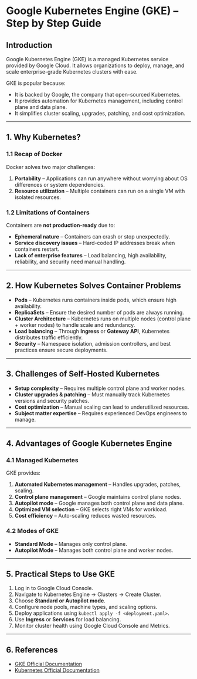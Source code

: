 # Google Kubernetes Engine (GKE) – Step by Step Guide

## Introduction
Google Kubernetes Engine (GKE) is a managed Kubernetes service provided by Google Cloud. It allows organizations to deploy, manage, and scale enterprise-grade Kubernetes clusters with ease.

GKE is popular because:
- It is backed by Google, the company that open-sourced Kubernetes.
- It provides automation for Kubernetes management, including control plane and data plane.
- It simplifies cluster scaling, upgrades, patching, and cost optimization.

---

## 1. Why Kubernetes?
### 1.1 Recap of Docker
Docker solves two major challenges:
1. **Portability** – Applications can run anywhere without worrying about OS differences or system dependencies.
2. **Resource utilization** – Multiple containers can run on a single VM with isolated resources.

### 1.2 Limitations of Containers
Containers are **not production-ready** due to:
- **Ephemeral nature** – Containers can crash or stop unexpectedly.
- **Service discovery issues** – Hard-coded IP addresses break when containers restart.
- **Lack of enterprise features** – Load balancing, high availability, reliability, and security need manual handling.

---

## 2. How Kubernetes Solves Container Problems
- **Pods** – Kubernetes runs containers inside pods, which ensure high availability.
- **ReplicaSets** – Ensure the desired number of pods are always running.
- **Cluster Architecture** – Kubernetes runs on multiple nodes (control plane + worker nodes) to handle scale and redundancy.
- **Load balancing** – Through **Ingress** or **Gateway API**, Kubernetes distributes traffic efficiently.
- **Security** – Namespace isolation, admission controllers, and best practices ensure secure deployments.

---

## 3. Challenges of Self-Hosted Kubernetes
- **Setup complexity** – Requires multiple control plane and worker nodes.
- **Cluster upgrades & patching** – Must manually track Kubernetes versions and security patches.
- **Cost optimization** – Manual scaling can lead to underutilized resources.
- **Subject matter expertise** – Requires experienced DevOps engineers to manage.

---

## 4. Advantages of Google Kubernetes Engine
### 4.1 Managed Kubernetes
GKE provides:
1. **Automated Kubernetes management** – Handles upgrades, patches, scaling.
2. **Control plane management** – Google maintains control plane nodes.
3. **Autopilot mode** – Google manages both control plane and data plane.
4. **Optimized VM selection** – GKE selects right VMs for workload.
5. **Cost efficiency** – Auto-scaling reduces wasted resources.

### 4.2 Modes of GKE
- **Standard Mode** – Manages only control plane.
- **Autopilot Mode** – Manages both control plane and worker nodes.

---

## 5. Practical Steps to Use GKE
1. Log in to Google Cloud Console.
2. Navigate to Kubernetes Engine → Clusters → Create Cluster.
3. Choose **Standard or Autopilot mode**.
4. Configure node pools, machine types, and scaling options.
5. Deploy applications using `kubectl apply -f <deployment.yaml>`.
6. Use **Ingress** or **Services** for load balancing.
7. Monitor cluster health using Google Cloud Console and Metrics.

---

## 6. References
- [GKE Official Documentation](https://cloud.google.com/kubernetes-engine)
- [Kubernetes Official Documentation](https://kubernetes.io/docs/)
